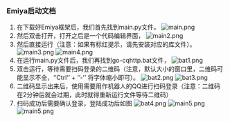 ### Emiya启动文档
1. 在下载好Emiya框架后，我们首先找到main.py文件。
![main.png](https://github.com/Lixeer/emiya/raw/8cad976d169f4bb9610fb31deb9237632f625edd/docss/res/main.png)
2. 然后双击打开，打开之后是一个代码编辑界面，
![main2.png](https://github.com/Lixeer/emiya/raw/8cad976d169f4bb9610fb31deb9237632f625edd/docss/res/main2.png)
3. 然后直接运行（注意：如果有标红提示，请先安装对应的库文件）。
![main3.png](https://github.com/Lixeer/emiya/raw/8cad976d169f4bb9610fb31deb9237632f625edd/docss/res/main3.png)
![main4.png](https://github.com/Lixeer/emiya/raw/8cad976d169f4bb9610fb31deb9237632f625edd/docss/res/main4.png)
4. 在运行main.py文件后，我们再找到go-cqhttp.bat文件，
![bat1.png](https://github.com/Lixeer/emiya/raw/1c4f0359e1301381772df05e48253c73fcb6c415/docss/res/bat1.png)
5. 双击运行，等待需要扫码登录的二维码（注意，默认大小的窗口里，二维码可能显示不全，‘’Ctrl‘’ + ‘’-’’  将字体缩小即可）。
![bat2.png](https://github.com/Lixeer/emiya/raw/8cad976d169f4bb9610fb31deb9237632f625edd/docss/res/bat2.png)
![bat3.png](https://github.com/Lixeer/emiya/raw/8cad976d169f4bb9610fb31deb9237632f625edd/docss/res/bat3.png)
6. 二维码显示出来后，使用需要用作机器人的QQ进行扫码登录（注意：二维码在2分钟后就会过期，此时就得重新运行文件等待二维码）
7. 扫码成功后需要确认登录，登陆成功后如图
![bat4.png](https://github.com/Lixeer/emiya/raw/8cad976d169f4bb9610fb31deb9237632f625edd/docss/res/bat4.png)
![main5.png](https://github.com/Lixeer/emiya/raw/8cad976d169f4bb9610fb31deb9237632f625edd/docss/res/bat5.png)
![main5.png](https://github.com/Lixeer/emiya/raw/8cad976d169f4bb9610fb31deb9237632f625edd/docss/res/main5.png)
